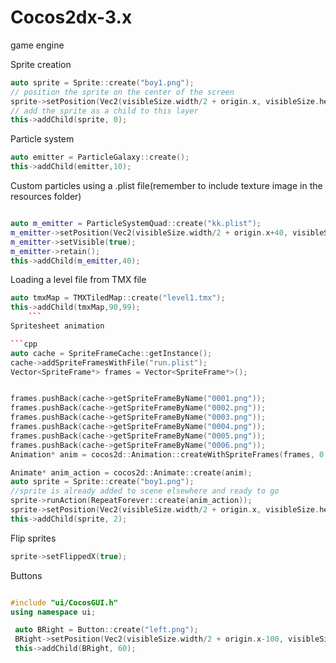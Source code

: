 # Cocos2dx-3.x
game engine


Sprite creation
```cpp
auto sprite = Sprite::create("boy1.png");
// position the sprite on the center of the screen
sprite->setPosition(Vec2(visibleSize.width/2 + origin.x, visibleSize.height/2 + origin.y));
// add the sprite as a child to this layer
this->addChild(sprite, 0);
```
Particle system

```cpp
auto emitter = ParticleGalaxy::create();
this->addChild(emitter,10);
```

Custom particles using a .plist file(remember to include texture image in the resources folder)
```cpp

auto m_emitter = ParticleSystemQuad::create("kk.plist");
m_emitter->setPosition(Vec2(visibleSize.width/2 + origin.x+40, visibleSize.height/2 + origin.y));
m_emitter->setVisible(true);
m_emitter->retain();
this->addChild(m_emitter,40);
```
Loading  a level file from TMX file
```cpp
auto tmxMap = TMXTiledMap::create("level1.tmx");
this->addChild(tmxMap,90,99);
    ```
Spritesheet animation

```cpp
auto cache = SpriteFrameCache::getInstance();
cache->addSpriteFramesWithFile("run.plist");
Vector<SpriteFrame*> frames = Vector<SpriteFrame*>();


frames.pushBack(cache->getSpriteFrameByName("0001.png"));
frames.pushBack(cache->getSpriteFrameByName("0002.png"));
frames.pushBack(cache->getSpriteFrameByName("0003.png"));
frames.pushBack(cache->getSpriteFrameByName("0004.png"));
frames.pushBack(cache->getSpriteFrameByName("0005.png"));
frames.pushBack(cache->getSpriteFrameByName("0006.png"));
Animation* anim = cocos2d::Animation::createWithSpriteFrames(frames, 0.1f, 1);

Animate* anim_action = cocos2d::Animate::create(anim);
auto sprite = Sprite::create("boy1.png");
//sprite is already added to scene elsewhere and ready to go
sprite->runAction(RepeatForever::create(anim_action));
sprite->setPosition(Vec2(visibleSize.width/2 + origin.x, visibleSize.height/2 + origin.y));
this->addChild(sprite, 2);
```

Flip sprites
```cpp
sprite->setFlippedX(true); 
```


Buttons
```cpp

#include "ui/CocosGUI.h"
using namespace ui;

 auto BRight = Button::create("left.png");
 BRight->setPosition(Vec2(visibleSize.width/2 + origin.x-100, visibleSize.height/2 + origin.y));
 this->addChild(BRight, 60);

```
